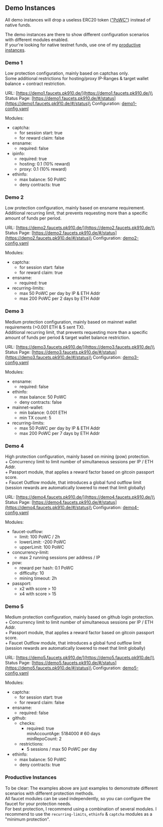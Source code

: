 ## Demo Instances

All demo instances will drop a useless ERC20 token (["PoWC"](https://goerli.etherscan.io/token/0x1ef15b05e6cf521632a8e3a4d86e9b78b19da894)) instead of native funds.

The demo instances are there to show different configuration scenarios with different modules enabled.\
If your're looking for native testnet funds, use one of my [productive instances](https://github.com/pk910/PoWFaucet#instances).

### Demo 1

Low protection configuration, mainly based on captchas only.\
Some additional restrictions for hosting/proxy IP-Ranges & target wallet balance + contract restriction.

URL: [https://demo1.faucets.pk910.de/](https://demo1.faucets.pk910.de/)\
Status Page: [https://demo1.faucets.pk910.de/#/status](https://demo1.faucets.pk910.de/#/status)\
Configuration: [demo1-config.yaml](https://github.com/pk910/PoWFaucet/blob/master/docs/demo/demo1-config.yaml)

Modules:
* captcha:
  - for session start: true
  - for reward claim: false
* ensname:
  - required: false
* ipinfo:
  - required: true
  - hosting: 0.1 (10% reward)
  - proxy: 0.1 (10% reward)
* ethinfo:
  - max balance: 50 PoWC
  - deny contracts: true

### Demo 2

Low protection configuration, mainly based on ensname requirement.\
Additional recurring limit, that prevents requesting more than a specific amount of funds per period.

URL: [https://demo2.faucets.pk910.de/](https://demo2.faucets.pk910.de/)\
Status Page: [https://demo2.faucets.pk910.de/#/status](https://demo2.faucets.pk910.de/#/status)\
Configuration: [demo2-config.yaml](https://github.com/pk910/PoWFaucet/blob/master/docs/demo/demo2-config.yaml)

Modules:
* captcha:
  - for session start: false
  - for reward claim: true
* ensname:
  - required: true
* recurring-limits:
  - max 50 PoWC per day by IP & ETH Addr
  - max 200 PoWC per 2 days by ETH Addr

### Demo 3

Medium protection configuration, mainly based on mainnet wallet requirements (>0.001 ETH & 5 sent TX).\
Additional recurring limit, that prevents requesting more than a specific amount of funds per period & target wallet balance restriction.

URL: [https://demo3.faucets.pk910.de/](https://demo3.faucets.pk910.de/)\
Status Page: [https://demo3.faucets.pk910.de/#/status](https://demo3.faucets.pk910.de/#/status)\
Configuration: [demo3-config.yaml](https://github.com/pk910/PoWFaucet/blob/master/docs/demo/demo3-config.yaml)

Modules:
* ensname:
  - required: false
* ethinfo:
  - max balance: 50 PoWC
  - deny contracts: false
* mainnet-wallet:
  - min balance: 0.001 ETH
  - min TX count: 5
* recurring-limits:
  - max 50 PoWC per day by IP & ETH Addr
  - max 200 PoWC per 7 days by ETH Addr


### Demo 4

High protection configuration, mainly based on mining (pow) protection.\
\+ Concurrency limit to limit number of simultaneous sessions per IP / ETH Addr.\
\+ Passport module, that applies a reward factor based on gitcoin passport score.\
\+ Faucet Outflow module, that introduces a global fund outflow limit (session rewards are automatically lowered to meet that limit globally)

URL: [https://demo4.faucets.pk910.de/](https://demo4.faucets.pk910.de/)\
Status Page: [https://demo4.faucets.pk910.de/#/status](https://demo4.faucets.pk910.de/#/status)\
Configuration: [demo4-config.yaml](https://github.com/pk910/PoWFaucet/blob/master/docs/demo/demo4-config.yaml)

Modules:
* faucet-outflow:
  - limit: 100 PoWC / 2h
  - lowerLimit: -200 PoWC
  - upperLimit: 100 PoWC
* concurrency-limit:
  - max 2 running sessions per address / IP
* pow:
  - reward per hash: 0.1 PoWC
  - difficulty:  10
  - mining timeout: 2h
* passport:
  - x2 with score > 10
  - x4 with score > 15


### Demo 5

Medium protection configuration, mainly based on github login protection.\
\+ Concurrency limit to limit number of simultaneous sessions per IP / ETH Addr.\
\+ Passport module, that applies a reward factor based on gitcoin passport score.\
\+ Faucet Outflow module, that introduces a global fund outflow limit (session rewards are automatically lowered to meet that limit globally)

URL: [https://demo5.faucets.pk910.de/](https://demo5.faucets.pk910.de/)\
Status Page: [https://demo5.faucets.pk910.de/#/status](https://demo5.faucets.pk910.de/#/status)\
Configuration: [demo5-config.yaml](https://github.com/pk910/PoWFaucet/blob/master/docs/demo/demo5-config.yaml)

Modules:
* captcha:
  - for session start: true
  - for reward claim: false
* ensname:
  - required: false
* github:
  - checks:
    - required: true\
      minAccountAge: 5184000 # 60 days\
      minRepoCount: 2
  - restrictions:
    - 5 sessions / max 50 PoWC per day
* ethinfo:
  - max balance: 50 PoWC
  - deny contracts: true

### Productive Instances

To be clear: The examples above are just examples to demonstrate different scenarios with different protection methods.\
All faucet modules can be used independently, so you can configure the faucet for your protection needs. \
For best protection, I recommend using a combination of several modules. I recommend to use the `recurring-limits`, `ethinfo` & `captcha` modules as a "minimum protection".

